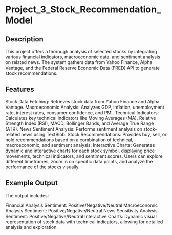 # Project_3_Stock_Recommendation_Model
## Description
This project offers a thorough analysis of selected stocks by integrating various financial indicators, macroeconomic data, and sentiment analysis on related news. The system gathers data from Yahoo Finance, Alpha Vantage, and the Federal Reserve Economic Data (FRED) API to generate stock recommendations.
## Features
Stock Data Fetching: Retrieves stock data from Yahoo Finance and Alpha Vantage.
Macroeconomic Analysis: Analyzes GDP, inflation, unemployment rate, interest rates, consumer confidence, and PMI.
Technical Indicators: Calculates key technical indicators like Moving Averages (MA), Relative Strength Index (RSI), MACD, Bollinger Bands, and Average True Range (ATR).
News Sentiment Analysis: Performs sentiment analysis on stock-related news using TextBlob.
Stock Recommendations: Provides buy, sell, or hold recommendations based on a combination of technical, macroeconomic, and sentiment analysis.
Interactive Charts: Generates dynamic and interactive charts for each stock symbol, displaying price movements, technical indicators, and sentiment scores. Users can explore different timeframes, zoom in on specific data points, and analyze the performance of the stocks visually.
## Example Output
The output includes:

Financial Analysis Sentiment: Positive/Negative/Neutral
Macroeconomic Analysis Sentiment: Positive/Negative/Neutral
News Sensitivity Analysis Sentiment: Positive/Negative/Neutral
Interactive Charts: Dynamic visual representation of stock data with technical indicators, allowing for detailed analysis and exploration.
